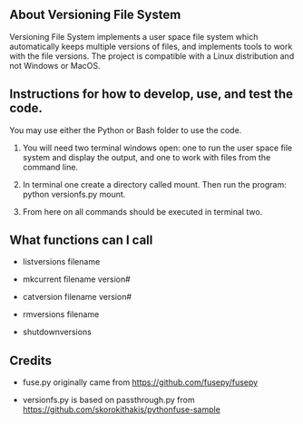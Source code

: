 ## About Versioning File System

Versioning File System implements a user space file system which automatically keeps multiple versions of files, and implements tools to work with the file versions. The project is compatible with a Linux distribution and not Windows or MacOS.

## Instructions for how to develop, use, and test the code.

You may use either the Python or Bash folder to use the code.

1. You will need two terminal windows open: one to run the user space file system and display the output, and one to work with files from the command line.

2. In terminal one create a directory called mount. Then run the program: python versionfs.py mount.

3. From here on all commands should be executed in terminal two.

## What functions can I call 

* listversions filename

* mkcurrent filename version#

* catversion filename version#
 
* rmversions filename

* shutdownversions

## Credits

* fuse.py originally came from https://github.com/fusepy/fusepy

* versionfs.py is based on passthrough.py from https://github.com/skorokithakis/pythonfuse-sample

